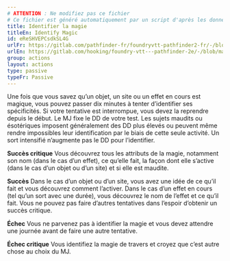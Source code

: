 ```yaml
---
# ATTENTION : Ne modifiez pas ce fichier
# Ce fichier est généré automatiquement par un script d'après les données du module Foundry VTT officiel et de sa traduction
title: Identifier la magie
titleEn: Identify Magic
id: eReSHVEPCsdkSL4G
urlFr: https://gitlab.com/pathfinder-fr/foundryvtt-pathfinder2-fr/-/blob/master/data/actions/eReSHVEPCsdkSL4G.htm
urlEn: https://gitlab.com/hooking/foundry-vtt---pathfinder-2e/-/blob/master/packs/data/actions.db/identify-magic.json
group: actions
layout: actions
type: passive
typeFr: Passive
---
```

Une fois que vous savez qu’un objet, un site ou un effet en cours est magique, vous pouvez passer dix minutes à tenter d’identifier ses spécificités. Si votre tentative est interrompue, vous devez la reprendre depuis le début. Le MJ fixe le DD de votre test. Les sujets maudits ou ésotériques imposent généralement des DD plus élevés ou peuvent même rendre impossibles leur identification par le biais de cette seule activité. Un sort intensifié n’augmente pas le DD pour l’identifier.

**Succès critique** Vous découvrez tous les attributs de la magie, notamment son nom (dans le cas d’un effet), ce qu’elle fait, la façon dont elle s’active (dans le cas d’un objet ou d’un site) et si elle est maudite.

**Succès** Dans le cas d’un objet ou d’un site, vous avez une idée de ce qu’il fait et vous découvrez comment l’activer. Dans le cas d’un effet en cours (tel qu’un sort avec une durée), vous découvrez le nom de l’effet et ce qu’il fait. Vous ne pouvez pas faire d’autres tentatives dans l’espoir d’obtenir un succès critique.

**Échec** Vous ne parvenez pas à identifier la magie et vous devez attendre une journée avant de faire une autre tentative.

**Échec critique** Vous identifiez la magie de travers et croyez que c’est autre chose au choix du MJ.



